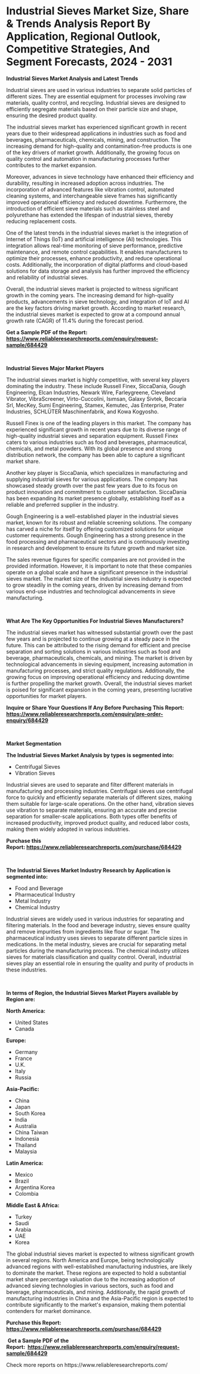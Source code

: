 <p><h1>Industrial Sieves Market Size, Share & Trends Analysis Report By Application, Regional Outlook, Competitive Strategies, And Segment Forecasts, 2024 - 2031</h1></p><p><strong>Industrial Sieves Market Analysis and Latest Trends</strong></p>
<p><p>Industrial sieves are used in various industries to separate solid particles of different sizes. They are essential equipment for processes involving raw materials, quality control, and recycling. Industrial sieves are designed to efficiently segregate materials based on their particle size and shape, ensuring the desired product quality.</p><p>The industrial sieves market has experienced significant growth in recent years due to their widespread applications in industries such as food and beverages, pharmaceuticals, chemicals, mining, and construction. The increasing demand for high-quality and contamination-free products is one of the key drivers of market growth. Additionally, the growing focus on quality control and automation in manufacturing processes further contributes to the market expansion.</p><p>Moreover, advances in sieve technology have enhanced their efficiency and durability, resulting in increased adoption across industries. The incorporation of advanced features like vibration control, automated cleaning systems, and interchangeable sieve frames has significantly improved operational efficiency and reduced downtime. Furthermore, the introduction of efficient sieve materials such as stainless steel and polyurethane has extended the lifespan of industrial sieves, thereby reducing replacement costs.</p><p>One of the latest trends in the industrial sieves market is the integration of Internet of Things (IoT) and artificial intelligence (AI) technologies. This integration allows real-time monitoring of sieve performance, predictive maintenance, and remote control capabilities. It enables manufacturers to optimize their processes, enhance productivity, and reduce operational costs. Additionally, the incorporation of digital platforms and cloud-based solutions for data storage and analysis has further improved the efficiency and reliability of industrial sieves.</p><p>Overall, the industrial sieves market is projected to witness significant growth in the coming years. The increasing demand for high-quality products, advancements in sieve technology, and integration of IoT and AI are the key factors driving market growth. According to market research, the industrial sieves market is expected to grow at a compound annual growth rate (CAGR) of 11.4% during the forecast period.</p></p>
<p><strong>Get a Sample PDF of the Report:&nbsp; <a href="https://www.reliableresearchreports.com/enquiry/request-sample/684429">https://www.reliableresearchreports.com/enquiry/request-sample/684429</a></strong></p>
<p>&nbsp;</p>
<p><strong>Industrial Sieves Major Market Players</strong></p>
<p><p>The industrial sieves market is highly competitive, with several key players dominating the industry. These include Russell Finex, SiccaDania, Gough Engineering, Elcan Industries, Newark Wire, Farleygreene, Cleveland Vibrator, VibraScreener, Virto-Cuccolini, Isımsan, Galaxy Sivtek, Beccaria Srl, MecKey, Sumi Engineering, Stamex, Kemutec, Jas Enterprise, Prater Industries, SCHLÜTER Maschinenfabrik, and Kowa Kogyosho.</p><p>Russell Finex is one of the leading players in this market. The company has experienced significant growth in recent years due to its diverse range of high-quality industrial sieves and separation equipment. Russell Finex caters to various industries such as food and beverages, pharmaceutical, chemicals, and metal powders. With its global presence and strong distribution network, the company has been able to capture a significant market share.</p><p>Another key player is SiccaDania, which specializes in manufacturing and supplying industrial sieves for various applications. The company has showcased steady growth over the past few years due to its focus on product innovation and commitment to customer satisfaction. SiccaDania has been expanding its market presence globally, establishing itself as a reliable and preferred supplier in the industry.</p><p>Gough Engineering is a well-established player in the industrial sieves market, known for its robust and reliable screening solutions. The company has carved a niche for itself by offering customized solutions for unique customer requirements. Gough Engineering has a strong presence in the food processing and pharmaceutical sectors and is continuously investing in research and development to ensure its future growth and market size.</p><p>The sales revenue figures for specific companies are not provided in the provided information. However, it is important to note that these companies operate on a global scale and have a significant presence in the industrial sieves market. The market size of the industrial sieves industry is expected to grow steadily in the coming years, driven by increasing demand from various end-use industries and technological advancements in sieve manufacturing.</p></p>
<p>&nbsp;</p>
<p><strong>What Are The Key Opportunities For Industrial Sieves Manufacturers?</strong></p>
<p><p>The industrial sieves market has witnessed substantial growth over the past few years and is projected to continue growing at a steady pace in the future. This can be attributed to the rising demand for efficient and precise separation and sorting solutions in various industries such as food and beverage, pharmaceuticals, chemicals, and mining. The market is driven by technological advancements in sieving equipment, increasing automation in manufacturing processes, and strict quality regulations. Additionally, the growing focus on improving operational efficiency and reducing downtime is further propelling the market growth. Overall, the industrial sieves market is poised for significant expansion in the coming years, presenting lucrative opportunities for market players.</p></p>
<p><strong>Inquire or Share Your Questions If Any Before Purchasing This Report: <a href="https://www.reliableresearchreports.com/enquiry/pre-order-enquiry/684429">https://www.reliableresearchreports.com/enquiry/pre-order-enquiry/684429</a></strong></p>
<p>&nbsp;</p>
<p><strong>Market Segmentation</strong></p>
<p><strong>The Industrial Sieves Market Analysis by types is segmented into:</strong></p>
<p><ul><li>Centrifugal Sieves</li><li>Vibration Sieves</li></ul></p>
<p><p>Industrial sieves are used to separate and filter different materials in manufacturing and processing industries. Centrifugal sieves use centrifugal force to quickly and efficiently separate materials of different sizes, making them suitable for large-scale operations. On the other hand, vibration sieves use vibration to separate materials, ensuring an accurate and precise separation for smaller-scale applications. Both types offer benefits of increased productivity, improved product quality, and reduced labor costs, making them widely adopted in various industries.</p></p>
<p><strong>Purchase this Report:&nbsp;<a href="https://www.reliableresearchreports.com/purchase/684429">https://www.reliableresearchreports.com/purchase/684429</a></strong></p>
<p>&nbsp;</p>
<p><strong>The Industrial Sieves Market Industry Research by Application is segmented into:</strong></p>
<p><ul><li>Food and Beverage</li><li>Pharmaceutical Industry</li><li>Metal Industry</li><li>Chemical Industry</li></ul></p>
<p><p>Industrial sieves are widely used in various industries for separating and filtering materials. In the food and beverage industry, sieves ensure quality and remove impurities from ingredients like flour or sugar. The pharmaceutical industry uses sieves to separate different particle sizes in medications. In the metal industry, sieves are crucial for separating metal particles during the manufacturing process. The chemical industry utilizes sieves for materials classification and quality control. Overall, industrial sieves play an essential role in ensuring the quality and purity of products in these industries.</p></p>
<p>&nbsp;</p>
<p><strong>In terms of Region, the Industrial Sieves Market Players available by Region are:</strong></p>
<p>
    <p> <strong> North America: </strong>
        <ul>
            <li>United States</li>
            <li>Canada</li>
        </ul>
        </p> 
    <p> <strong> Europe: </strong>
        <ul>
            <li>Germany</li>
            <li>France</li>
            <li>U.K.</li>
            <li>Italy</li>
            <li>Russia</li>
        </ul>
        </p> 
    <p> <strong> Asia-Pacific: </strong>
        <ul>
            <li>China</li>
            <li>Japan</li>
            <li>South Korea</li>
            <li>India</li>
            <li>Australia</li>
            <li>China Taiwan</li>
            <li>Indonesia</li>
            <li>Thailand</li>
            <li>Malaysia</li>
        </ul>
        </p> 
    <p> <strong> Latin America: </strong>
        <ul>
            <li>Mexico</li>
            <li>Brazil</li>
            <li>Argentina Korea</li>
            <li>Colombia</li>
        </ul>
        </p> 
    <p> <strong> Middle East & Africa: </strong>
        <ul>
            <li>Turkey</li>
            <li>Saudi</li>
            <li>Arabia</li>
            <li>UAE</li>
            <li>Korea</li>
        </ul>
    </p>
    </p>
<p><p>The global industrial sieves market is expected to witness significant growth in several regions. North America and Europe, being technologically advanced regions with well-established manufacturing industries, are likely to dominate the market. These regions are expected to hold a substantial market share percentage valuation due to the increasing adoption of advanced sieving technologies in various sectors, such as food and beverage, pharmaceuticals, and mining. Additionally, the rapid growth of manufacturing industries in China and the Asia-Pacific region is expected to contribute significantly to the market's expansion, making them potential contenders for market dominance.</p></p>
<p><strong>Purchase this Report: <a href="https://www.reliableresearchreports.com/purchase/684429">https://www.reliableresearchreports.com/purchase/684429</a></strong></p>
<p>&nbsp;<strong>Get a Sample PDF of the Report:&nbsp;&nbsp;<a href="https://www.reliableresearchreports.com/enquiry/request-sample/684429">https://www.reliableresearchreports.com/enquiry/request-sample/684429</a></strong></p>
<p><strong></strong></p>
<p>Check more reports on https://www.reliableresearchreports.com/</p>